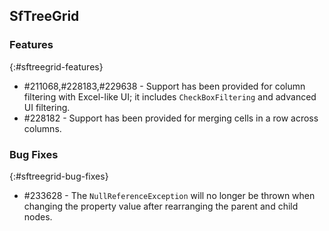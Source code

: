 ## SfTreeGrid       

### Features
{:#sftreegrid-features}

* \#211068,#228183,#229638 - Support has been provided for column filtering with Excel-like UI; it includes `CheckBoxFiltering` and advanced UI filtering.
* \#228182 - Support has been provided for merging cells in a row across columns.

### Bug Fixes
{:#sftreegrid-bug-fixes}
 
* \#233628 - The `NullReferenceException` will no longer be thrown when changing the property value after rearranging the parent and child nodes.